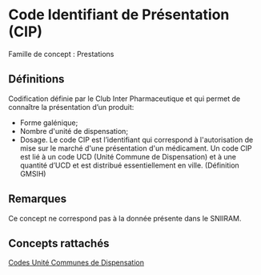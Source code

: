 # Code Identifiant de Présentation (CIP)
<!-- SPDX-License-Identifier: MPL-2.0 -->

Famille de concept : Prestations

## Définitions

Codification définie par le Club Inter Pharmaceutique et qui permet de connaître la présentation d’un produit:
-  Forme galénique;
-  Nombre d'unité de dispensation;
-  Dosage.
Le code CIP est l’identifiant qui correspond à l'autorisation de mise sur le marché d'une présentation d'un médicament. Un code CIP est lié à un code UCD (Unité Commune de Dispensation) et à une quantité d’UCD et est distribué essentiellement en ville. (Définition GMSIH)

## Remarques

Ce concept ne correspond pas à la donnée présente dans le SNIIRAM.

## Concepts rattachés

[Codes Unité Communes de Dispensation](codes_unite_communes_de_dispensation.md)

